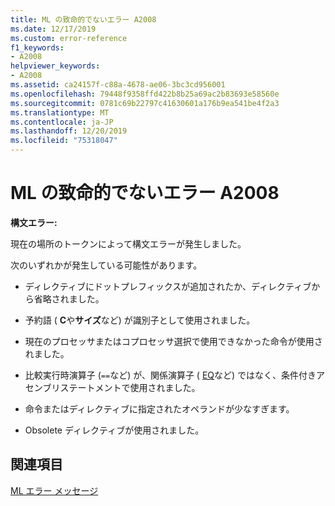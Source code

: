 ```yaml
---
title: ML の致命的でないエラー A2008
ms.date: 12/17/2019
ms.custom: error-reference
f1_keywords:
- A2008
helpviewer_keywords:
- A2008
ms.assetid: ca24157f-c88a-4678-ae06-3bc3cd956001
ms.openlocfilehash: 79448f9358ffd422b8b25a69ac2b83693e58560e
ms.sourcegitcommit: 0781c69b22797c41630601a176b9ea541be4f2a3
ms.translationtype: MT
ms.contentlocale: ja-JP
ms.lasthandoff: 12/20/2019
ms.locfileid: "75318047"
---
```

# <a name="ml-nonfatal-error-a2008"></a>ML の致命的でないエラー A2008

**構文エラー:**

現在の場所のトークンによって構文エラーが発生しました。

次のいずれかが発生している可能性があります。

- ディレクティブにドットプレフィックスが追加されたか、ディレクティブから省略されました。

- 予約語 ( **C**や**サイズ**など) が識別子として使用されました。

- 現在のプロセッサまたはコプロセッサ選択で使用できなかった命令が使用されました。

- 比較実行時演算子 (`==`など) が、関係演算子 ( [EQ](operator-eq.md)など) ではなく、条件付きアセンブリステートメントで使用されました。

- 命令またはディレクティブに指定されたオペランドが少なすぎます。

- Obsolete ディレクティブが使用されました。

## <a name="see-also"></a>関連項目

[ML エラー メッセージ](ml-error-messages.md)
